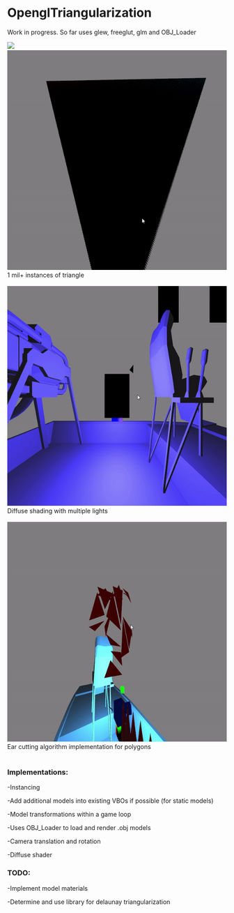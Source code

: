 # OpenglTriangularization
Work in progress. So far uses glew, freeglut, glm and OBJ_Loader

<img src="/gifs/camera.gif?raw=true">
<img src="/gifs/instancing.gif?raw=true">
	1 mil+ instances of triangle<br /><br />

<img src="/gifs/lights.gif?raw=true">
	Diffuse shading with multiple lights<br /><br />
<img src="/gifs/earsplitting.gif?raw=true">
	Ear cutting algorithm implementation for polygons<br /><br />

### Implementations:

-Instancing

-Add additional models into existing VBOs if possible (for static models)

-Model transformations within a game loop

-Uses OBJ_Loader to load and render .obj models

-Camera translation and rotation

-Diffuse shader


### TODO:

-Implement model materials

-Determine and use library for delaunay triangularization
